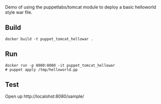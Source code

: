 Demo of using the puppetlabs/tomcat module to deploy a basic
helloworld style war file.

Build
--------------

    docker build -t puppet_tomcat_hellowar .

Run
-----------------

    docker run -p 8080:8080 -it puppet_tomcat_hellowar
    # puppet apply /tmp/helloworld.pp

Test
-------------------

Open up http://localohst:8080/sample/

